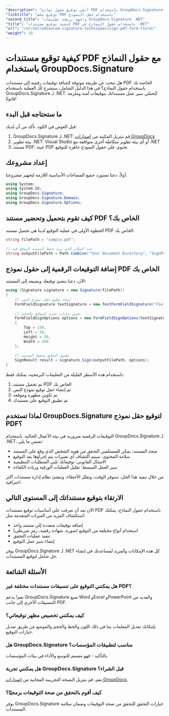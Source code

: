 ```yaml
---
"description": "أتقن توقيع حقول نماذج PDF باستخدام GroupDocs.Signature لـ .NET. أنشئ توقيعات رقمية آمنة وملزمة قانونًا من خلال هذا البرنامج التعليمي خطوة بخطوة."
"linktitle": "توقيع ملف PDF باستخدام حقل النموذج"
"second_title": "واجهة برمجة تطبيقات GroupDocs.Signature .NET"
"title": "كيفية توقيع مستندات PDF باستخدام حقول النماذج في .NET"
"url": "/ar/net/advanced-signature-techniques/sign-pdf-form-field/"
"weight": 10
---
```


# كيفية توقيع مستندات PDF مع حقول النماذج باستخدام GroupDocs.Signature

هل تبحث عن طريقة موثوقة لإضافة توقيعات رقمية إلى مستندات PDF الخاصة بك باستخدام حقول النماذج؟ في هذا الدليل الشامل، سنشرح لك العملية باستخدام GroupDocs.Signature لـ .NET. لنُحسّن سير عمل مستنداتك بتوقيعات آمنة وملزمة قانونًا!

## ما ستحتاجه قبل البدء

قبل الغوص في الكود، تأكد من أن لديك:

1. GroupDocs.Signature لـ .NET: قم بتنزيل المكتبة من [إصدارات GroupDocs](https://releases.groupdocs.com/signature/net/)
2. بيئة تطوير .NET: Visual Studio أو أي بيئة تطوير متكاملة أخرى متوافقة مع .NET
3. مستند PDF: عينة PDF تحتوي على حقول النموذج جاهزة للتوقيع

## إعداد مشروعك

أولاً، دعنا نستورد جميع المساحات الأساسية اللازمة لتجهيز مشروعنا:

```csharp
using System;
using System.IO;
using GroupDocs.Signature;
using GroupDocs.Signature.Domain;
using GroupDocs.Signature.Options;
```

## كيف تقوم بتحميل وتحضير مستند PDF الخاص بك؟

الخطوة الأولى في عملية التوقيع لدينا هي تحميل مستند PDF الخاص بك:

```csharp
string filePath = "sample.pdf";

// حدد المكان الذي تريد حفظ المستند الموقع فيه
string outputFilePath = Path.Combine("Your Document Directory", "SignPdfWithFormField", "SignedWithFormField.pdf");
```

## إضافة التوقيعات الرقمية إلى حقول نموذج PDF الخاص بك

الآن، دعنا ننشئ توقيعك ونضيفه إلى المستند:

```csharp
using (Signature signature = new Signature(filePath))
{
    // إنشاء توقيع حقل نموذج النص
    FormFieldSignature textSignature = new TextFormFieldSignature("FieldText", "Value1");
    
    // تعيين خيارات تحديد المواقع والحجم
    FormFieldSignOptions options = new FormFieldSignOptions(textSignature)
    {
        Top = 150,
        Left = 50,
        Height = 50,
        Width = 200
    };
    
    // تطبيق التوقيع وحفظ المستند
    SignResult result = signature.Sign(outputFilePath, options);
}
```

باستخدام هذه الأسطر القليلة من التعليمات البرمجية، يمكنك فقط:
1. تم تحميل مستند PDF الخاص بك
2. تم إنشاء حقل توقيع نموذج النص
3. تم تكوين مظهره وموقعه
4. تم تطبيق التوقيع على مستندك

## لماذا تستخدم GroupDocs.Signature لتوقيع حقل نموذج PDF؟

التوقيعات الرقمية ضرورية في بيئة الأعمال الحالية. باستخدام GroupDocs.Signature لـ .NET، تضمن ما يلي:

- صحة المستند: يمكن للمستلمين التحقق من هوية الشخص الذي وقع على المستند
- سلامة المحتوى: سيتم اكتشاف أي تغييرات يتم إجراؤها بعد التوقيع
- الامتثال القانوني: توقيعاتك تلبي المتطلبات التنظيمية
- سير العمل المبسط: تقليل العمليات الورقية وزيادة الكفاءة

من خلال تنفيذ هذا الحل، ستوفر الوقت، وتقلل الأخطاء، وتنشئ نظام إدارة مستندات أكثر احترافية.

## الارتقاء بتوقيع مستنداتك إلى المستوى التالي

الآن بعد أن تعرفت على أساسيات توقيع مستندات PDF باستخدام حقول النماذج، يمكنك استكشاف المزيد من الميزات المتقدمة مثل:

- إضافة توقيعات متعددة إلى مستند واحد
- استخدام أنواع مختلفة من التوقيع (صورة، شهادة رقمية، رمز شريطي)
- تنفيذ عمليات التحقق
- إنشاء سير عمل التوقيع

يوفر GroupDocs.Signature لـ .NET كل هذه الإمكانات والمزيد لمساعدتك في إنشاء حل شامل لتوقيع المستندات.

## الأسئلة الشائعة

### هل يمكنني التوقيع على تنسيقات مستندات مختلفة غير PDF؟
نعم! يدعم GroupDocs.Signature صيغ Word وExcel وPowerPoint والعديد من التنسيقات الأخرى إلى جانب PDF.

### كيف يمكنني تخصيص مظهر توقيعاتي؟
بإمكانك تعديل المعلمات بما في ذلك اللون والخط والحجم والموضع عن طريق تعديل خيارات التوقيع.

### هل GroupDocs.Signature مناسب لتطبيقات المؤسسات؟
بالتأكيد - فهو مصمم للتوسع والأداء في بيئات المؤسسات.

### هل يمكنني تجربة GroupDocs.Signature قبل الشراء؟
نعم، قم بتنزيل النسخة التجريبية المجانية من [إصدارات GroupDocs](https://releases.groupdocs.com/).

### كيف أقوم بالتحقق من صحة التوقيعات برمجيًا؟
يوفر GroupDocs.Signature خيارات التحقق للتحقق من صحة التوقيعات وضمان سلامة المستندات.